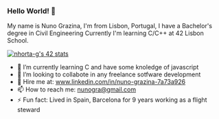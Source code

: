 ### Hello World! 👋

My name is Nuno Grazina, I'm from Lisbon, Portugal, I have a Bachelor's degree in Civil Engineering 
Currently I'm learning C/C++ at 42 Lisbon School.

<a href="https://github.com/JaeSeoKim/badge42"><img src="https://badge42.vercel.app/api/v2/cl81fny6g00110gmewzxwqh7c/stats?cursusId=21&coalitionId=111" alt="nhorta-g's 42 stats" /></a>

- 🌱 I’m currently learning C and have some knoledge of javascript
- 👯 I’m looking to collabote in any freelance sotfware development
- :handshake:	Hire me at: www.linkedin.com/in/nuno-grazina-7a73a926
- 📫 How to reach me: nunogra@gmail.com
- ⚡ Fun fact: Lived in Spain, Barcelona for 9 years working as a flight steward

